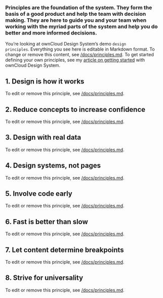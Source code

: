 ### Principles are the foundation of the system. They form the basis of a good product and help the team with decision making. They are here to guide you and your team when working with the myriad parts of the system and help you do better and more informed decisions.

You’re looking at ownCloud Design System’s demo <code>design principles</code>. Everything you see here is editable in Markdown format. To change or remove this content, see [/docs/principles.md](https://github.com/owncloud/owncloud-design-system/blob/master/docs/principles.md). To get started defining your own principles, see my [article on getting started](https://viljamis.com/2018/vue-design-system/) with ownCloud Design System.

## 1. Design is how it works

To edit or remove this principle, see [/docs/principles.md](https://github.com/owncloud/owncloud-design-system/blob/master/docs/principles.md).

## 2. Reduce concepts to increase confidence

To edit or remove this principle, see [/docs/principles.md](https://github.com/owncloud/owncloud-design-system/blob/master/docs/principles.md).

## 3. Design with real data

To edit or remove this principle, see [/docs/principles.md](https://github.com/owncloud/owncloud-design-system/blob/master/docs/principles.md).

## 4. Design systems, not pages

To edit or remove this principle, see [/docs/principles.md](https://github.com/owncloud/owncloud-design-system/blob/master/docs/principles.md).

## 5. Involve code early

To edit or remove this principle, see [/docs/principles.md](https://github.com/owncloud/owncloud-design-system/blob/master/docs/principles.md).

## 6. Fast is better than slow

To edit or remove this principle, see [/docs/principles.md](https://github.com/owncloud/owncloud-design-system/blob/master/docs/principles.md).

## 7. Let content determine breakpoints

To edit or remove this principle, see [/docs/principles.md](https://github.com/owncloud/owncloud-design-system/blob/master/docs/principles.md).

## 8. Strive for universality

To edit or remove this principle, see [/docs/principles.md](https://github.com/owncloud/owncloud-design-system/blob/master/docs/principles.md).
